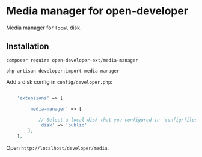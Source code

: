 Media manager for open-developer
===============================

Media manager for `local` disk.

## Installation

```shell
composer require open-developer-ext/media-manager
```

```
php artisan developer:import media-manager
```

Add a disk config in `config/developer.php`:

```php

    'extensions' => [

        'media-manager' => [

            // Select a local disk that you configured in `config/filesystem.php`
            'disk' => 'public'
        ],
    ],

```

Open `http://localhost/developer/media`.
